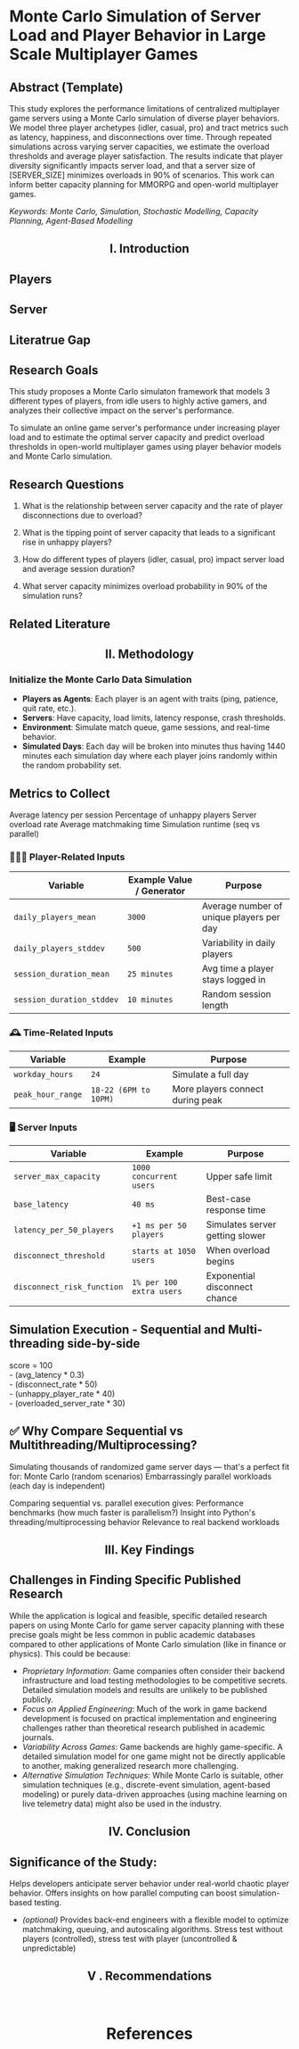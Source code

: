 # Monte Carlo Simulation of Server Load and Player Behavior in Large Scale Multiplayer Games

<h2 align=left>Abstract (Template)</h2>
This study explores the performance limitations of centralized multiplayer game servers using a Monte Carlo simulation of diverse player behaviors. We model three player archetypes (idler, casual, pro) and tract metrics such as latency, happiness, and disconnections over time. Through repeated simulations across varying server capacities, we estimate the overload thresholds and average player satisfaction. The results indicate that player diversity significantly impacts server load, and that a server size of [SERVER_SIZE] minimizes overloads in 90% of scenarios. This work can inform better capacity planning for MMORPG and open-world multiplayer games.

*Keywords: Monte Carlo, Simulation, Stochastic Modelling, Capacity Planning, Agent-Based Modelling*

<h2 align=center>I. Introduction</h2>

## Players
## Server
## Literatrue Gap


## Research Goals

This study proposes a Monte Carlo simulaton framework that models 3 different types of players, from idle users to highly active gamers, and analyzes their collective impact on the server's performance. 

To simulate an online game server's performance under increasing player load and to estimate the optimal server capacity and predict overload thresholds in open-world multiplayer games using player behavior models and Monte Carlo simulation.

## Research Questions
1. What is the relationship between server capacity and the rate of player disconnections due to overload?

2. What is the tipping point of server capacity that leads to a significant rise in unhappy players?

3. How do different types of players (idler, casual, pro) impact server load and average session duration?


4. What server capacity minimizes overload probability in 90% of the simulation runs?


## Related Literature
<h2 align=center>II. Methodology</h2>

### Initialize the Monte Carlo Data Simulation
- **Players as Agents**: Each player is an agent with traits (ping, patience, quit rate, etc.).
- **Servers**: Have capacity, load limits, latency response, crash thresholds.
- **Environment**: Simulate match queue, game sessions, and real-time behavior.
- **Simulated Days**: Each day will be broken into minutes thus having 1440 minutes each simulation day where each player joins randomly within the random probability set.

## Metrics to Collect
Average latency per session
Percentage of unhappy players
Server overload rate
Average matchmaking time
Simulation runtime (seq vs parallel)


### 🧑‍🤝‍🧑 Player-Related Inputs
| Variable                  | Example Value / Generator | Purpose                                  |
| ------------------------- | ------------------------- | ---------------------------------------- |
| `daily_players_mean`      | `3000`                    | Average number of unique players per day |
| `daily_players_stddev`    | `500`                     | Variability in daily players             |
| `session_duration_mean`   | `25 minutes`              | Avg time a player stays logged in        |
| `session_duration_stddev` | `10 minutes`              | Random session length                    |

### 🕰️ Time-Related Inputs
| Variable          | Example               | Purpose                          |
| ----------------- | --------------------- | -------------------------------- |
| `workday_hours`   | `24`                  | Simulate a full day              |
| `peak_hour_range` | `18-22 (6PM to 10PM)` | More players connect during peak |

### 🖥️ Server Inputs
| Variable                   | Example                  | Purpose                         |
| -------------------------- | ------------------------ | ------------------------------- |
| `server_max_capacity`      | `1000 concurrent users`  | Upper safe limit                |
| `base_latency`             | `40 ms`                  | Best-case response time         |
| `latency_per_50_players`   | `+1 ms per 50 players`   | Simulates server getting slower |
| `disconnect_threshold`     | `starts at 1050 users`   | When overload begins            |
| `disconnect_risk_function` | `1% per 100 extra users` | Exponential disconnect chance   |

## Simulation Execution - Sequential and Multi-threading side-by-side
score = 100 \
    - (avg_latency * 0.3) \
    - (disconnect_rate * 50) \
    - (unhappy_player_rate * 40) \
    - (overloaded_server_rate * 30)


## ✅ Why Compare Sequential vs Multithreading/Multiprocessing?
Simulating thousands of randomized game server days — that's a perfect fit for:
Monte Carlo (random scenarios)
Embarrassingly parallel workloads (each day is independent)


Comparing sequential vs. parallel execution gives:
Performance benchmarks (how much faster is parallelism?)
Insight into Python's threading/multiprocessing behavior
Relevance to real backend workloads

<h2 align=center>III. Key Findings</h2>

## Challenges in Finding Specific Published Research

While the application is logical and feasible, specific detailed research papers on using Monte Carlo for game server capacity planning with these precise goals might be less common in public academic databases compared to other applications of Monte Carlo simulation (like in finance or physics). This could be because:

- *Proprietary Information*: Game companies often consider their backend infrastructure and load testing methodologies to be competitive secrets. Detailed simulation models and results are unlikely to be published publicly.
- *Focus on Applied Engineering*: Much of the work in game backend development is focused on practical implementation and engineering challenges rather than theoretical research published in academic journals.
- *Variability Across Games*: Game backends are highly game-specific. A detailed simulation model for one game might not be directly applicable to another, making generalized research more challenging.
- *Alternative Simulation Techniques*: While Monte Carlo is suitable, other simulation techniques (e.g., discrete-event simulation, agent-based modeling) or purely data-driven approaches (using machine learning on live telemetry data) might also be used in the industry.

<h2 align=center>IV. Conclusion</h2>

## Significance of the Study:
Helps developers anticipate server behavior under real-world chaotic player behavior.
Offers insights on how parallel computing can boost simulation-based testing.

- *(optional)* Provides back-end engineers with a flexible model to optimize matchmaking, queuing, and autoscaling algorithms.
Stress test without players (controlled), stress test with player (uncontrolled & unpredictable)

<h2 align=center>V  . Recommendations</h2>


<br>
<h1 align=center>References</h1>